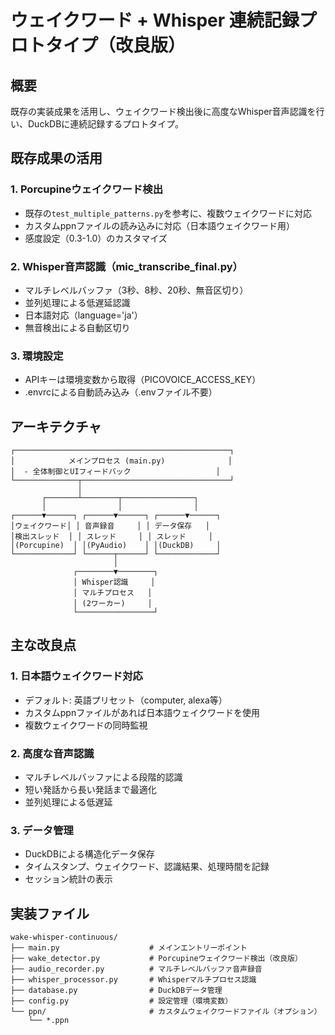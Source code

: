 # ウェイクワード + Whisper 連続記録プロトタイプ（改良版）

## 概要
既存の実装成果を活用し、ウェイクワード検出後に高度なWhisper音声認識を行い、DuckDBに連続記録するプロトタイプ。

## 既存成果の活用

### 1. Porcupineウェイクワード検出
- 既存の`test_multiple_patterns.py`を参考に、複数ウェイクワードに対応
- カスタムppnファイルの読み込みに対応（日本語ウェイクワード用）
- 感度設定（0.3-1.0）のカスタマイズ

### 2. Whisper音声認識（mic_transcribe_final.py）
- マルチレベルバッファ（3秒、8秒、20秒、無音区切り）
- 並列処理による低遅延認識
- 日本語対応（language='ja'）
- 無音検出による自動区切り

### 3. 環境設定
- APIキーは環境変数から取得（PICOVOICE_ACCESS_KEY）
- .envrcによる自動読み込み（.envファイル不要）

## アーキテクチャ

```
┌────────────────────────────────────────────────┐
│            メインプロセス (main.py)              │
│  - 全体制御とUIフィードバック                   │
└──────────────┬─────────────────────────────────┘
               │
       ┌───────┴────────┬────────────────┐
       │                │                │
┌──────▼──────┐ ┌──────▼──────┐ ┌──────▼──────┐
│ウェイクワード│ │ 音声録音     │ │ データ保存   │
│検出スレッド  │ │ スレッド     │ │ スレッド     │
│(Porcupine)  │ │(PyAudio)    │ │(DuckDB)     │
└─────────────┘ └──────┬──────┘ └─────────────┘
                       │
              ┌────────▼────────┐
              │ Whisper認識     │
              │ マルチプロセス   │
              │ (2ワーカー)     │
              └─────────────────┘
```

## 主な改良点

### 1. 日本語ウェイクワード対応
- デフォルト: 英語プリセット（computer, alexa等）
- カスタムppnファイルがあれば日本語ウェイクワードを使用
- 複数ウェイクワードの同時監視

### 2. 高度な音声認識
- マルチレベルバッファによる段階的認識
- 短い発話から長い発話まで最適化
- 並列処理による低遅延

### 3. データ管理
- DuckDBによる構造化データ保存
- タイムスタンプ、ウェイクワード、認識結果、処理時間を記録
- セッション統計の表示

## 実装ファイル

```
wake-whisper-continuous/
├── main.py                    # メインエントリーポイント
├── wake_detector.py           # Porcupineウェイクワード検出（改良版）
├── audio_recorder.py          # マルチレベルバッファ音声録音
├── whisper_processor.py       # Whisperマルチプロセス認識
├── database.py                # DuckDBデータ管理
├── config.py                  # 設定管理（環境変数）
└── ppn/                       # カスタムウェイクワードファイル（オプション）
    └── *.ppn
```